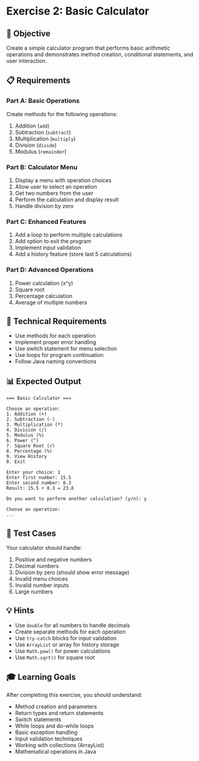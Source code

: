 # Exercise 2: Basic Calculator

## 🎯 Objective
Create a simple calculator program that performs basic arithmetic operations and demonstrates method creation, conditional statements, and user interaction.

## 📋 Requirements

### Part A: Basic Operations
Create methods for the following operations:
1. Addition (`add`)
2. Subtraction (`subtract`)
3. Multiplication (`multiply`)
4. Division (`divide`)
5. Modulus (`remainder`)

### Part B: Calculator Menu
1. Display a menu with operation choices
2. Allow user to select an operation
3. Get two numbers from the user
4. Perform the calculation and display result
5. Handle division by zero

### Part C: Enhanced Features
1. Add a loop to perform multiple calculations
2. Add option to exit the program
3. Implement input validation
4. Add a history feature (store last 5 calculations)

### Part D: Advanced Operations
1. Power calculation (x^y)
2. Square root
3. Percentage calculation
4. Average of multiple numbers

## 🔧 Technical Requirements
- Use methods for each operation
- Implement proper error handling
- Use switch statement for menu selection
- Use loops for program continuation
- Follow Java naming conventions

## 📊 Expected Output
```
=== Basic Calculator ===

Choose an operation:
1. Addition (+)
2. Subtraction (-)
3. Multiplication (*)
4. Division (/)
5. Modulus (%)
6. Power (^)
7. Square Root (√)
8. Percentage (%)
9. View History
0. Exit

Enter your choice: 1
Enter first number: 15.5
Enter second number: 8.3
Result: 15.5 + 8.3 = 23.8

Do you want to perform another calculation? (y/n): y

Choose an operation:
...
```

## 🧪 Test Cases
Your calculator should handle:
1. Positive and negative numbers
2. Decimal numbers
3. Division by zero (should show error message)
4. Invalid menu choices
5. Invalid number inputs
6. Large numbers

## 💡 Hints
- Use `double` for all numbers to handle decimals
- Create separate methods for each operation
- Use `try-catch` blocks for input validation
- Use `ArrayList` or array for history storage
- Use `Math.pow()` for power calculations
- Use `Math.sqrt()` for square root

## 🎓 Learning Goals
After completing this exercise, you should understand:
- Method creation and parameters
- Return types and return statements
- Switch statements
- While loops and do-while loops
- Basic exception handling
- Input validation techniques
- Working with collections (ArrayList)
- Mathematical operations in Java
